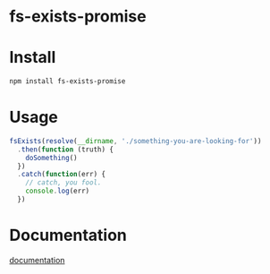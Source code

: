 # fs-exists-promise

# Install

```sh
npm install fs-exists-promise
```

# Usage

```javascript
fsExists(resolve(__dirname, './something-you-are-looking-for'))
  .then(function (truth) {
    doSomething()
  })
  .catch(function(err) {
    // catch, you fool.
    console.log(err)
  })
```

# Documentation

[documentation](./docs)
